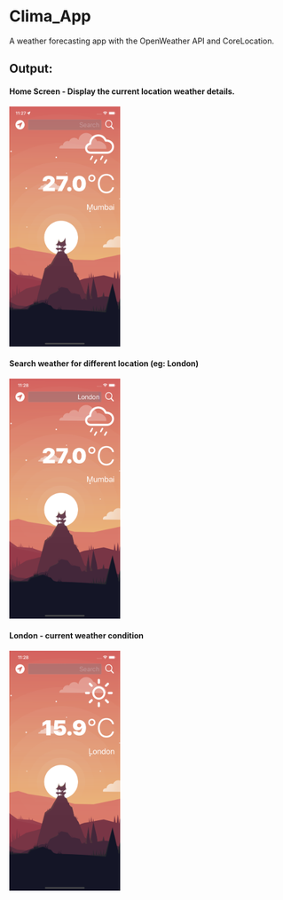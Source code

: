 # Clima_App
A weather forecasting app with the OpenWeather API and CoreLocation.

## Output:

#### Home Screen - Display the current location weather details.

<img src="OutputSS1.png" width=200>


#### Search weather for different location (eg: London)

<img src="OutputSS2.png" width=200>


#### London - current weather condition

<img src="OutputSS3.png" width=200>
